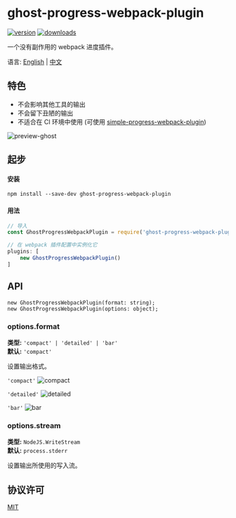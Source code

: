 # ghost-progress-webpack-plugin
[![version](https://img.shields.io/npm/v/ghost-progress-webpack-plugin.svg)](https://www.npmjs.com/package/ghost-progress-webpack-plugin)
[![downloads](https://img.shields.io/npm/dt/ghost-progress-webpack-plugin.svg)](https://www.npmjs.com/package/ghost-progress-webpack-plugin)

一个没有副作用的 webpack 进度插件。

语言: [English](https://github.com/ZSkycat/ghost-progress-webpack-plugin#readme) | [中文](https://github.com/ZSkycat/ghost-progress-webpack-plugin/blob/master/README.zh.md)

## 特色
- 不会影响其他工具的输出
- 不会留下丑陋的输出
- 不适合在 CI 环境中使用 (可使用 [simple-progress-webpack-plugin](https://github.com/dominique-mueller/simple-progress-webpack-plugin))

![preview-ghost](https://user-images.githubusercontent.com/20368649/42288692-5ee77a00-7fee-11e8-9480-eeac3469a8a8.gif)

## 起步
#### 安装
```
npm install --save-dev ghost-progress-webpack-plugin
```

#### 用法
```javascript
// 导入
const GhostProgressWebpackPlugin = require('ghost-progress-webpack-plugin').GhostProgressWebpackPlugin;

// 在 webpack 插件配置中实例化它
plugins: [
    new GhostProgressWebpackPlugin()
]
```

## API
```
new GhostProgressWebpackPlugin(format: string);
new GhostProgressWebpackPlugin(options: object);
```

### options.format
**类型:** `'compact' | 'detailed' | 'bar'`<br>
**默认:** `'compact'`<br>

设置输出格式。

`'compact'`
![compact](https://user-images.githubusercontent.com/20368649/42299306-0ae667fa-803d-11e8-984b-967353a51664.gif)

`'detailed'`
![detailed](https://user-images.githubusercontent.com/20368649/42288705-6b298f42-7fee-11e8-8110-73ce4e6eac68.gif)

`'bar'`
![bar](https://user-images.githubusercontent.com/20368649/42288706-7026daa4-7fee-11e8-9b76-d2c8064e3f2e.gif)

### options.stream
**类型:** `NodeJS.WriteStream`<br>
**默认:** `process.stderr`<br>

设置输出所使用的写入流。

## 协议许可
[MIT](https://github.com/ZSkycat/ghost-progress-webpack-plugin/blob/master/LICENSE.txt)
